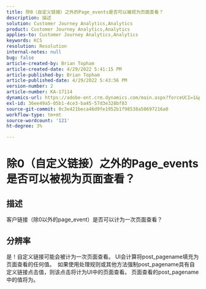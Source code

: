 ```yaml
---
title: 除0（自定义链接）之外的Page_events是否可以被视为页面查看？
description: 描述
solution: Customer Journey Analytics,Analytics
product: Customer Journey Analytics,Analytics
applies-to: Customer Journey Analytics,Analytics
keywords: KCS
resolution: Resolution
internal-notes: null
bug: false
article-created-by: Brian Topham
article-created-date: 4/29/2022 5:41:15 PM
article-published-by: Brian Topham
article-published-date: 4/29/2022 5:43:56 PM
version-number: 2
article-number: KA-17114
dynamics-url: https://adobe-ent.crm.dynamics.com/main.aspx?forceUCI=1&pagetype=entityrecord&etn=knowledgearticle&id=aba6b38d-e3c7-ec11-a7b6-0022480a10ee
exl-id: 36ee49a5-05b1-4ce3-ba45-57d3e328bf83
source-git-commit: 0c3e421beca46d9fe1952b1f98538a50697216a0
workflow-type: tm+mt
source-wordcount: '121'
ht-degree: 3%

---
```


# 除0（自定义链接）之外的Page_events是否可以被视为页面查看？

## 描述


客户链接（除0以外的page_event）是否可以计为一次页面查看？


## 分辨率


是！自定义链接可能会被计为一次页面查看。 UI会计算将post_pagename填充为页面查看的任何值。  如果使用处理规则或其他方法强制post_pagename具有自定义链接点击值，则该点击将计为UI中的页面查看。 页面查看的post_pagename中的值将为。
